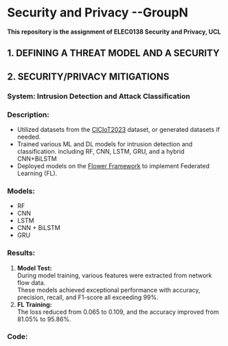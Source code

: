# Security and Privacy --GroupN  
__This repository is the assignment of ELEC0138 Security and Privacy, UCL__   

## 1. DEFINING A THREAT MODEL AND A SECURITY


## 2. SECURITY/PRIVACY MITIGATIONS
### System: Intrusion Detection and Attack Classification
### Description:
- Utilized datasets from the [CICIoT2023](https://www.unb.ca/cic/datasets/iotdataset-2023.html) dataset, or generated datasets if needed.
- Trained various ML and DL models for intrusion detection and classification. including RF, CNN, LSTM, GRU, and a hybrid CNN+BiLSTM
- Deployed models on the [Flower Framework](https://flower.ai/) to implement Federated Learning (FL).

### Models:  
- RF
- CNN
- LSTM
- CNN + BiLSTM
- GRU

### Results:  
1. __Model Test:__  
During model training, various features were extracted from network flow data.   
These models achieved exceptional performance with accuracy, precision, recall, and F1-score all exceeding 99%.
2. __FL Training:__   
The loss reduced from 0.065 to 0.109, and the accuracy improved from 81.05% to 95.86%.

### Code:
